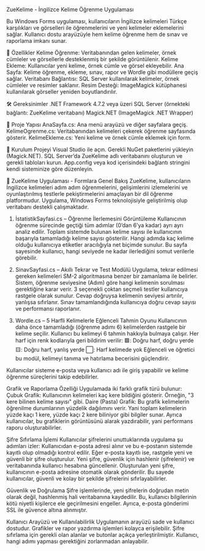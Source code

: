 ZueKelime - İngilizce Kelime Öğrenme Uygulaması

Bu Windows Forms uygulaması, kullanıcıların İngilizce kelimeleri Türkçe karşılıkları ve görselleri ile öğrenmelerini ve yeni kelimeler eklemelerini sağlar. Kullanıcı dostu arayüzüyle hem kelime öğrenme hem de sınav ve raporlama imkanı sunar.

🚀 Özellikler
Kelime Öğrenme: Veritabanından gelen kelimeler, örnek cümleler ve görsellerle desteklenmiş bir şekilde görüntülenir.
Kelime Ekleme: Kullanıcılar yeni kelime, örnek cümle ve görsel ekleyebilir.
Ana Sayfa: Kelime öğrenme, ekleme, sınav, rapor ve Wordle gibi modüllere geçiş sağlar.
Veritabanı Bağlantısı: SQL Server kullanılarak kelimeler, örnek cümleler ve resimler saklanır.
Resim Desteği: ImageMagick kütüphanesi kullanılarak görseller yeniden boyutlandırılır.

🛠 Gereksinimler
.NET Framework 4.7.2 veya üzeri
SQL Server (örnekteki bağlantı: ZueKelime veritabanı)
Magick.NET (ImageMagick .NET Wrapper)

📁 Proje Yapısı
AnaSayfa.cs: Ana menü arayüzü ve diğer sayfalara geçiş.
KelimeOgrenme.cs: Veritabanından kelimeleri çekerek öğrenme sayfasında gösterir.
KelimeEkleme.cs: Yeni kelime ve örnek cümle eklemek için form.

🔧 Kurulum
Projeyi Visual Studio ile açın.
Gerekli NuGet paketlerini yükleyin (Magick.NET).
SQL Server’da ZueKelime adlı veritabanını oluşturun ve gerekli tabloları kurun.
App.config veya kod içerisindeki bağlantı stringini kendi sisteminize göre düzenleyin.




🧩 ZueKelime Uygulaması - Formlara Genel Bakış
ZueKelime, kullanıcıların İngilizce kelimeleri adım adım öğrenmelerini, gelişimlerini izlemelerini ve oyunlaştırılmış testlerle pekiştirmelerini amaçlayan bir dil öğrenme platformudur. Uygulama, Windows Forms teknolojisiyle geliştirilmiş olup veritabanı destekli çalışmaktadır.

1. İstatistikSayfasi.cs – Öğrenme İlerlemesini Görüntüleme
Kullanıcının öğrenme sürecinde geçtiği tüm adımlar (0’dan 6’ya kadar) ayrı ayrı analiz edilir.
Toplam sistemde bulunan kelime sayısı ile kullanıcının başarıyla tamamladığı kelime sayısı gösterilir.
Hangi adımda kaç kelime olduğu kullanıcıya etiketler aracılığıyla net biçimde sunulur.
Bu sayfa sayesinde kullanıcı, hangi seviyede ne kadar ilerlediğini somut verilerle görebilir.

2. SinavSayfasi.cs – Akıllı Tekrar ve Test Modülü
Uygulama, tekrar edilmesi gereken kelimeleri SM-2 algoritmasına benzer bir zamanlama ile belirler.
Sistem, öğrenme seviyesine (Adım) göre hangi kelimenin sorulması gerektiğine karar verir.
3 seçenekli çoktan seçmeli testler kullanıcıya rastgele olarak sunulur.
Cevap doğruysa kelimenin seviyesi artırılır, yanlışsa sıfırlanır.
Sınav tamamlandığında kullanıcıya doğru cevap sayısı ve performansı raporlanır.

3. Wordle.cs – 5 Harfli Kelimelerle Eğlenceli Tahmin Oyunu
Kullanıcının daha önce tamamladığı (öğrenme adımı 6) kelimelerden rastgele bir kelime seçilir.
Kullanıcı bu kelimeyi 6 tahmin hakkıyla bulmaya çalışır.
Her harf için renk kodlarıyla geri bildirim verilir:
🟩: Doğru harf, doğru yerde
🟨: Doğru harf, yanlış yerde
⬜️: Harf kelimede yok
Eğlenceli ve öğretici bu modül, kelimeyi tanıma ve hatırlama becerisini güçlendirir.



Kullanıcılar sisteme e-posta veya kullanıcı adı ile giriş yapabilir ve kelime öğrenme süreçlerini takip edebilirler.

Grafik ve Raporlama Özelliği
Uygulamada iki farklı grafik türü bulunur:
Çubuk Grafik: Kullanıcının kelimeleri kaç kere bildiğini gösterir. Örneğin, "3 kere bilinen kelime sayısı" gibi.
Daire (Pasta) Grafik: Bu grafik kelimelerin öğrenilme durumlarının yüzdelik dağılımını verir. Yani toplam kelimelerin yüzde kaçı 1 kere, yüzde kaçı 2 kere biliniyor gibi bilgiler sunar.
Ayrıca kullanıcılar, bu grafiklerin görüntüsünü alarak yazdırabilir, yani performans raporu oluşturabilirler.

Şifre Sıfırlama İşlemi
Kullanıcılar şifrelerini unuttuklarında uygulama şu adımları izler:
Kullanıcıdan e-posta adresi alınır ve bu e-postanın sistemde kayıtlı olup olmadığı kontrol edilir.
Eğer e-posta kayıtlı ise, rastgele yeni ve güvenli bir şifre oluşturulur.
Yeni şifre, güvenlik için hashlenir (şifrelenir) ve veritabanında kullanıcı hesabına güncellenir.
Oluşturulan yeni şifre, kullanıcının e-posta adresine otomatik olarak gönderilir.
Bu sayede kullanıcılar, güvenli ve kolay bir şekilde şifrelerini sıfırlayabilirler.

Güvenlik ve Doğrulama
Şifre işlemlerinde, yeni şifrelerin doğrudan metin olarak değil, hashlenmiş hali veritabanına kaydedilir. Bu, kullanıcı bilgilerinin kötü niyetli kişilerce ele geçirilmesini engeller. Ayrıca, e-posta gönderimi SSL ile güvence altına alınmıştır.

Kullanıcı Arayüzü ve Kullanılabilirlik
Uygulamanın arayüzü sade ve kullanıcı dostudur. Grafikler ve rapor yazdırma işlemleri kolayca erişilebilir. Şifre sıfırlama için gerekli olan alanlar ve butonlar açıkça yerleştirilmiştir. Kullanıcı, hangi adımı yapması gerektiğini zorlanmadan anlayabilir.
